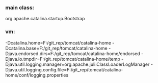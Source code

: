 ### main class:
org.apache.catalina.startup.Bootstrap

### vm:
-Dcatalina.home=F:/git_rep/tomcat/catalina-home
-Dcatalina.base=F:/git_rep/tomcat/catalina-home
-Djava.endorsed.dirs=F:/git_rep/tomcat/catalina-home/endorsed
-Djava.io.tmpdir=F:/git_rep/tomcat/catalina-home/temp
-Djava.util.logging.manager=org.apache.juli.ClassLoaderLogManager
-Djava.util.logging.config.file=F:/git_rep/tomcat/catalina-home/conf/logging.properties

